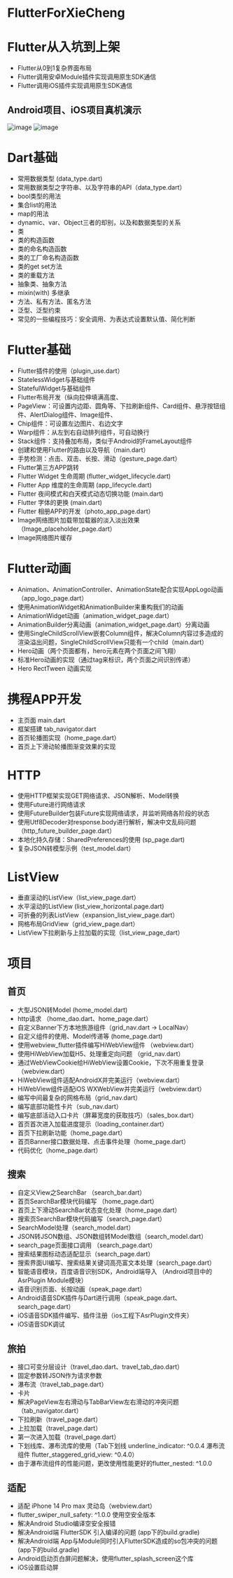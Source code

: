 
# FlutterForXieCheng
# Flutter从入坑到上架
- Flutter从0到1复杂界面布局
- Flutter调用安卓Module插件实现调用原生SDK通信
- Flutter调用iOS插件实现调用原生SDK通信

## Android项目、iOS项目真机演示
![image](https://github.com/jiayuanfa/FlutterForXieCheng/blob/main/tripAndroid.gif)
![image](https://github.com/jiayuanfa/FlutterForXieCheng/blob/main/tripiOS.gif)

# Dart基础
- 常用数据类型 (data_type.dart)
- 常用数据类型之字符串、以及字符串的API（data_type.dart）
- bool类型的用法
- 集合list的用法
- map的用法
- dynamic、var、Object三者的却别，以及和数据类型的关系
- 类
- 类的构造函数
- 类的命名构造函数
- 类的工厂命名构造函数
- 类的get set方法
- 类的重载方法
- 抽象类、抽象方法
- mixin(with) 多继承
- 方法、私有方法、匿名方法
- 泛型、泛型约束
- 常见的一些编程技巧：安全调用、为表达式设置默认值、简化判断

# Flutter基础
- Flutter插件的使用（plugin_use.dart）
- StatelessWidget与基础组件
- StatefulWidget与基础组件
- Flutter布局开发（纵向拉伸填满高度、
- PageView：可设置内边距、圆角等、下拉刷新组件、Card组件、悬浮按钮组件、AlertDialog组件、Image组件、
- Chip组件：可设置左边图片、右边文字
- Warp组件：从左到右自动排列组件，可自动换行
- Stack组件：支持叠加布局，类似于Android的FrameLayout组件
- 创建和使用Flutter的路由以及导航（main.dart）
- 手势检测：点击、双击、长按、滑动（gesture_page.dart）
- Flutter第三方APP跳转
- Flutter Widget 生命周期 (flutter_widget_lifecycle.dart)
- Flutter App 维度的生命周期 (app_lifecycle.dart)
- Flutter 夜间模式和白天模式动态切换功能 (main.dart)
- Flutter 字体的更换 (main.dart)
- Flutter 相册APP的开发（photo_app_page.dart）
- Image网络图片加载带加载器的淡入淡出效果（Image_placeholder_page.dart）
- Image网络图片缓存

# Flutter动画
- Animation、AnimationController、AnimationState配合实现AppLogo动画（app_logo_page.dart）
- 使用AnimationWidget和AnimationBuilder来重构我们的动画
- AnimationWidget动画（animation_widget_page.dart）
- AnimationBuilder分离动画（animation_widget_page.dart）分离动画
- 使用SingleChildScrollView嵌套Column组件，解决Column内容过多造成的渲染溢出问题，SingleChildScrollView只能有一个child（main.dart）
- Hero动画（两个页面都有，hero元素在两个页面之间飞翔）
- 标准Hero动画的实现（通过tag来标识，两个页面之间识别传递）
- Hero RectTween 动画实现

# 携程APP开发
- 主页面 main.dart
- 框架搭建 tab_navigator.dart
- 首页轮播图实现（home_page.dart）
- 首页上下滑动轮播图渐变效果的实现

# HTTP
- 使用HTTP框架实现GET网络请求、JSON解析、Model转换
- 使用Future进行网络请求
- 使用FutureBuilder包装Future实现网络请求，并监听网络各阶段的状态
- 使用Utf8Decoder对response.body进行解析，解决中文乱码问题（http_future_builder_page.dart）
- 本地化持久存储：SharedPreferences的使用 (sp_page.dart)
- 复杂JSON转模型示例（test_model.dart）

# ListView
- 垂直滚动的ListView（list_view_page.dart）
- 水平滚动的ListView (list_view_horizontal.page.dart)
- 可折叠的列表ListView（expansion_list_view_page.dart）
- 网格布局GridView（grid_view_page.dart）
- ListView下拉刷新与上拉加载的实现（list_view_page_dart）

# 项目
## 首页
- 大型JSON转Model (home_model.dart)
- http请求 （home_dao.dart、home_page.dart）
- 自定义Banner下方本地旅游组件（grid_nav.dart -> LocalNav）
- 自定义组件的使用、Model传递等 (home_page.dart)
- 使用webview_flutter插件编写HiWebView组件 （webview.dart）
- 使用HiWebView加载H5、处理重定向问题 （grid_nav.dart）
- 通过WebViewCookie给HiWebView设置Cookie，下次不用重复登录（webview.dart）
- HiWebView组件适配AndroidX并完美运行（webview.dart）
- HiWebView组件适配iOS WXWebView并完美运行（webview.dart）
- 编写中间最复杂的网格布局（grid_nav.dart）
- 编写底部功能性卡片（sub_nav.dart）
- 编写底部活动入口卡片（屏幕宽度的获取技巧）（sales_box.dart）
- 首页首次进入加载进度提示（loading_container.dart）
- 首页下拉刷新功能（home_page.dart）
- 首页Banner接口数据处理、点击事件处理（home_page.dart）
- 代码优化（home_page.dart）

## 搜索
- 自定义View之SearchBar （search_bar.dart）
- 首页SearchBar模块代码编写 （home_page.dart）
- 首页上下滑动SearchBar状态变化处理（home_page.dart）
- 搜索页SearchBar模块代码编写（search_page.dart）
- SearchModel处理（search_model.dart）
- JSON转JSON数组、JSON数组转Model数组（search_model.dart）
- search_page页面接口调用 （search_page.dart）
- 搜索结果图标动态适配显示（search_page.dart）
- 搜索界面UI编写、搜索结果关键词高亮富文本处理（search_page.dart）
- 智能语音模块，百度语音识别SDK，Android端导入 （Android项目中的AsrPlugin Module模块）
- 语音识别页面、长按动画（speak_page.dart）
- Android语音SDK插件与Dart进行调用（speak_page.dart、search_page.dart）
- iOS语音SDK插件编写、插件注册（ios工程下AsrPlugin文件夹） 
- iOS语音SDK调试

## 旅拍
- 接口可变分层设计（travel_dao.dart、travel_tab_dao.dart）
- 固定参数转JSON作为请求参数
- 瀑布流（travel_tab_page.dart）
- 卡片
- 解决PageView左右滑动与TabBarView左右滑动的冲突问题（tab_navigator.dart）
- 下拉刷新（travel_page.dart）
- 上拉加载（travel_page.dart）
- 第一次进入加载（travel_page.dart）
- 下划线库、瀑布流库的使用（Tab下划线  underline_indicator: ^0.0.4 瀑布流组件 flutter_staggered_grid_view: ^0.4.0）
- 由于瀑布流组件的性能问题，更改使用性能更好的flutter_nested: ^1.0.0

## 适配
- 适配 iPhone 14 Pro max 灵动岛（webview.dart）
- flutter_swiper_null_safety: ^1.0.0 使用空安全版本
- 解决Android Studio编译空安全报错
- 解决Android端 FlutterSDK 引入编译的问题 (app下的build.gradle)
- 解决Android端 App与Module同时引入FlutterSDK造成的so包冲突的问题 (app下的build.gradle)
- Android启动页白屏问题解决，使用flutter_splash_screen这个库
- iOS设置启动屏
